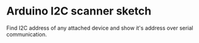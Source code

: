 # Arduino I2C scanner sketch

Find I2C address of any attached device and show it's address over serial communication.
